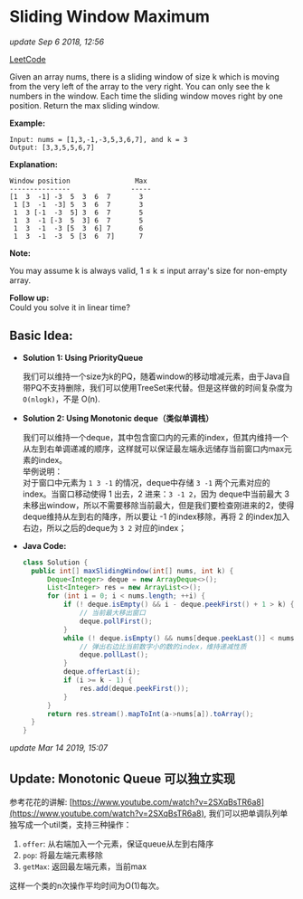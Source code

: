 # Sliding Window Maximum

_update Sep 6 2018, 12:56_

[LeetCode](https://leetcode.com/problems/sliding-window-maximum/description/)

Given an array nums, there is a sliding window of size k which is moving from the very left of the array to the very right. You can only see the k numbers in the window. Each time the sliding window moves right by one position. Return the max sliding window.

**Example:**

```text
Input: nums = [1,3,-1,-3,5,3,6,7], and k = 3
Output: [3,3,5,5,6,7]
```

**Explanation:**

```text
Window position                Max
---------------               -----
[1  3  -1] -3  5  3  6  7       3
 1 [3  -1  -3] 5  3  6  7       3
 1  3 [-1  -3  5] 3  6  7       5
 1  3  -1 [-3  5  3] 6  7       5
 1  3  -1  -3 [5  3  6] 7       6
 1  3  -1  -3  5 [3  6  7]      7
```

**Note:**

You may assume k is always valid, 1 ≤ k ≤ input array's size for non-empty array.

**Follow up:**  
Could you solve it in linear time?

## Basic Idea:

* **Solution 1: Using PriorityQueue**

  我们可以维持一个size为k的PQ，随着window的移动增减元素，由于Java自带PQ不支持删除，我们可以使用TreeSet来代替。但是这样做的时间复杂度为 `O(nlogk)`，不是 O\(n\).

* **Solution 2: Using Monotonic deque（类似单调栈）**

  我们可以维持一个deque，其中包含窗口内的元素的index，但其内维持一个从左到右单调递减的顺序，这样就可以保证最左端永远储存当前窗口内max元素的index。  
  举例说明：  
  对于窗口中元素为 `1 3 -1` 的情况，deque中存储 `3 -1` 两个元素对应的index。当窗口移动使得 1 出去，2 进来：`3 -1 2`，因为 deque中当前最大 3 未移出window，所以不需要移除当前最大，但是我们要检查刚进来的2，使得deque维持从左到右的降序，所以要让 -1 的index移除，再将 2 的index加入右边，所以之后的deque为 `3 2` 对应的index；

* **Java Code:**

  ```java
  class Solution {
    public int[] maxSlidingWindow(int[] nums, int k) {
        Deque<Integer> deque = new ArrayDeque<>();
        List<Integer> res = new ArrayList<>();
        for (int i = 0; i < nums.length; ++i) {
            if (! deque.isEmpty() && i - deque.peekFirst() + 1 > k) {
                // 当前最大移出窗口
                deque.pollFirst();
            }
            while (! deque.isEmpty() && nums[deque.peekLast()] < nums[i]) {
                // 弹出右边比当前数字小的数的index，维持递减性质
                deque.pollLast();
            }
            deque.offerLast(i);
            if (i >= k - 1) {
                res.add(deque.peekFirst());
            }
        }
        return res.stream().mapToInt(a->nums[a]).toArray();
    }
  }
  ```

_update Mar 14 2019, 15:07_

## Update: Monotonic Queue 可以独立实现

参考花花的讲解: [https://www.youtube.com/watch?v=2SXqBsTR6a8](https://www.youtube.com/watch?v=2SXqBsTR6a8), 我们可以把单调队列单独写成一个util类，支持三种操作：

1. `offer`: 从右端加入一个元素，保证queue从左到右降序
2. `pop`: 将最左端元素移除
3. `getMax`: 返回最左端元素，当前max

这样一个类的n次操作平均时间为O\(1\)每次。

